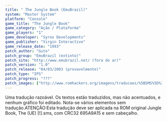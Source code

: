 ```yaml
---
title: " The Jungle Book (EmuBrazil)"
system: "Master System"
platform: "Console"
game_title: "The Jungle Book"
game_category: "Ação / Plataforma"
game_players: "1"
game_developer: "Syrox Developments"
game_publisher: "Virgin Interactive"
game_release_date: "1993"
patch_author: "Guto"
patch_group: "EmuBrazil (extinto)"
patch_site: "http://www.emubrazil.net/ (fora do ar)"
patch_version: "1.0"
patch_release: "04/03/2003 (provavelmente)"
patch_type: "IPS"
patch_progress: "???"
patch_images: ["http://www.romhackers.org/imagens/traducoes/%5BSMS%5D%20The%20Jungle%20Book%20-%20EmuBrazil%20-%201.png","http://www.romhackers.org/imagens/traducoes/%5BSMS%5D%20The%20Jungle%20Book%20-%20EmuBrazil%20-%202.png","http://www.romhackers.org/imagens/traducoes/%5BSMS%5D%20The%20Jungle%20Book%20-%20EmuBrazil%20-%203.png"]
---
```

Uma tradução razoável. Os textos estão traduzidos, mas não acentuados, e nenhum gráfico foi editado. Nota-se vários elementos sem tradução.ATENÇÃO:Esta tradução deve ser aplicada na ROM original Jungle Book, The (UE) [!].sms, com CRC32 695A9A15 e sem cabeçalho.